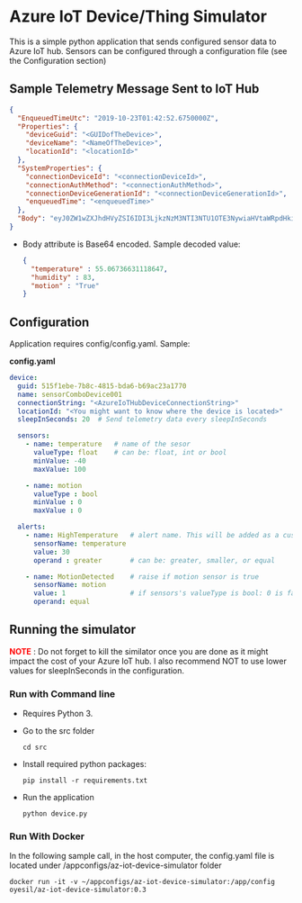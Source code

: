   #  Azure IoT Device/Thing Simulator 

This is a simple python application that sends configured sensor data to Azure IoT hub. Sensors can be configured through a configuration file (see the Configuration section)


## Sample Telemetry Message Sent to IoT Hub

```json
{
  "EnqueuedTimeUtc": "2019-10-23T01:42:52.6750000Z",
  "Properties": {
    "deviceGuid": "<GUIDofTheDevice>",
    "deviceName": "<NameOfTheDevice>",
    "locationId": "<locationId>"
  },
  "SystemProperties": {
    "connectionDeviceId": "<connectionDeviceId>",
    "connectionAuthMethod": "<connectionAuthMethod>",
    "connectionDeviceGenerationId": "<connectionDeviceGenerationId>",
    "enqueuedTime": "<enqueuedTime>"
  },
  "Body": "eyJ0ZW1wZXJhdHVyZSI6IDI3LjkzNzM3NTI3NTU1OTE3NywiaHVtaWRpdHkiOiA3NS4zNDAwMTI0ODQ3NjQ0fQ=="
}
```

- Body attribute is Base64 encoded. Sample decoded value: 
  ```json
  { 
    "temperature" : 55.06736631118647, 
    "humidity" : 83, 
    "motion" : "True"
  }
  ```


## Configuration

Application requires config/config.yaml. Sample:


**config.yaml**
```yaml
device:
  guid: 515f1ebe-7b8c-4815-bda6-b69ac23a1770
  name: sensorComboDevice001
  connectionString: "<AzureIoTHubDeviceConnectionString>"
  locationId: "<You might want to know where the device is located>"  
  sleepInSeconds: 20  # Send telemetry data every sleepInSeconds

  sensors:
    - name: temperature   # name of the sesor
      valueType: float    # can be: float, int or bool
      minValue: -40
      maxValue: 100

    - name: motion
      valueType : bool
      minValue : 0
      maxValue : 0 

  alerts:  
    - name: HighTemperature   # alert name. This will be added as a custom parameter to the telemetry message
      sensorName: temperature      
      value: 30
      operand : greater       # can be: greater, smaller, or equal

    - name: MotionDetected    # raise if motion sensor is true
      sensorName: motion
      value: 1                # if sensors's valueType is bool: 0 is false, 1 is true
      operand: equal

```

## Running the simulator 

<font color=#ff0000>**NOTE**</font> : Do not forget to kill the similator once you are done as it might impact the cost of your Azure IoT hub. I also recommend NOT to use lower values for sleepInSeconds in the configuration.

### Run with Command line

- Requires Python 3. 

- Go to the src folder
  ```shell
  cd src
  ```

- Install required python packages:
  ```shell
  pip install -r requirements.txt
  ```

- Run the application
  ```shell
  python device.py
  ```
  

### Run With Docker

In the following sample call, in the host computer, the config.yaml file is located under /appconfigs/az-iot-device-simulator folder

```shell
docker run -it -v ~/appconfigs/az-iot-device-simulator:/app/config oyesil/az-iot-device-simulator:0.3
```







